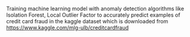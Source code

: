 Training machine learning model with anomaly detection algorithms like Isolation Forest, Local Outlier Factor to accurately predict 
examples of credit card fraud in the kaggle dataset which is downloaded from https://www.kaggle.com/mlg-ulb/creditcardfraud
